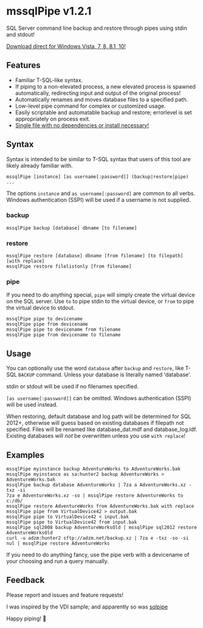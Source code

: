 # mssqlPipe v1.2.1

SQL Server command line backup and restore through pipes using stdin and stdout!

[Download direct for Windows Vista, 7, 8, 8.1, 10!](https://github.com/adzm/mssqlPipe/releases/download/v1.2.1/mssqlPipe.exe)

## Features

- Familiar T-SQL-like syntax.
- If piping to a non-elevated process, a new elevated process is spawned automatically, redirecting input and output of the original process!
- Automatically renames and moves database files to a specified path.
- Low-level pipe command for complex or customized usage.
- Easily scriptable and automatable backup and restore; errorlevel is set appropriately on process exit.
- [Single file with no dependencies or install necessary!](https://github.com/adzm/mssqlPipe/releases/download/v1.2.1/mssqlPipe.exe)

## Syntax

Syntax is intended to be similar to T-SQL syntax that users of this tool are likely already familiar with.

    mssqlPipe [instance] [as username[:password]] (backup|restore|pipe) ... 

The options `instance` and `as username[:password]` are common to all verbs. Windows authentication (SSPI) will be used if a username is not supplied.

### backup

    mssqlPipe backup [database] dbname [to filename]

### restore

    mssqlPipe restore [database] dbname [from filename] [to filepath] [with replace]
    mssqlPipe restore filelistonly [from filename]

### pipe

If you need to do anything special, `pipe` will simply create the virtual device on the SQL server. Use `to` to pipe stdin to the virtual device, or `from` to pipe the virtual device to stdout.

    mssqlPipe pipe to devicename
    mssqlPipe pipe from devicename
    mssqlPipe pipe to devicename from filename
    mssqlPipe pipe from devicename to filename

## Usage

You can optionally use the word `database` after `backup` and `restore`, like T-SQL `BACKUP` command. Unless your database is literally named 'database'.

stdin or stdout will be used if no filenames specified.

`[as username[:password]]` can be omitted. Windows authentication (SSPI) will be used instead.

When restoring, default database and log path will be determined for SQL 2012+, otherwise will guess based on existing databases if filepath not specified. Files will be renamed like database_dat.mdf and database_log.ldf. Existing databases will _not_ be overwritten unless you use `with replace`!

## Examples

    mssqlPipe myinstance backup AdventureWorks to AdventureWorks.bak
    mssqlPipe myinstance as sa:hunter2 backup AdventureWorks > AdventureWorks.bak
    mssqlPipe backup database AdventureWorks | 7za a AdventureWorks.xz -txz -si
    7za e AdventureWorks.xz -so | mssqlPipe restore AdventureWorks to c:/db/
    mssqlPipe restore AdventureWorks from AdventureWorks.bak with replace
    mssqlPipe pipe from VirtualDevice42 > output.bak
    mssqlPipe pipe to VirtualDevice42 < input.bak
    mssqlPipe pipe to VirtualDevice42 from input.bak
    mssqlPipe sql2008 backup AdventureWorksOld | mssqlPipe sql2012 restore AdventureWorksOld
    curl -u adzm:hunter2 sftp://adzm.net/backup.xz | 7za e -txz -so -si nul | mssqlPipe restore AdventureWorks

If you need to do anything fancy, use the pipe verb with a devicename of your choosing and run a query manually.

## Feedback

Please report and issues and feature requests!

I was inspired by the VDI sample; and apparently so was [sqlpipe](https://github.com/duncansmart/sqlpipe)

Happy piping! :rainbow:
